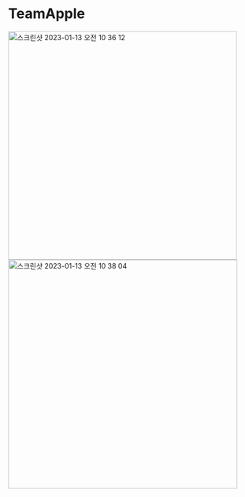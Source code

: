 # TeamApple

<img width="464" alt="스크린샷 2023-01-13 오전 10 36 12" src="https://user-images.githubusercontent.com/95618332/212216950-f81024b9-b23e-4848-a15b-b8eaeb10a66c.png">

<img width="465" alt="스크린샷 2023-01-13 오전 10 38 04" src="https://user-images.githubusercontent.com/95618332/212217049-5f06e16a-2358-4524-9536-18881108102a.png">
